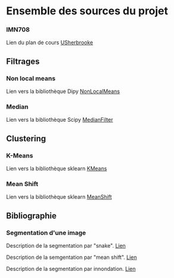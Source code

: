 # Ensemble des sources du projet

### IMN708
Lien du plan de cours [USherbrooke](http://scil.dinf.usherbrooke.ca/static/website/courses/imn530/IMN530_PlanDeCours.pdf)

## Filtrages

### Non local means
Lien vers la bibliothèque Dipy [NonLocalMeans](https://dipy.org/documentation/1.0.0./reference/dipy.denoise/#dipy.denoise.nlmeans.nlmeans)

### Median
Lien vers la bibliothèque Scipy [MedianFilter](https://docs.scipy.org/doc/scipy/reference/generated/scipy.ndimage.median_filter.html)

## Clustering

### K-Means
Lien vers la bibliothèque sklearn [KMeans](https://scikit-learn.org/stable/modules/generated/sklearn.cluster.KMeans.html)

### Mean Shift
Lien vers la bibliothèque sklearn [MeanShift](https://scikit-learn.org/stable/modules/generated/sklearn.cluster.MeanShift.html)

## Bibliographie

### Segmentation d'une image
Description de la segmentation par "snake". [Lien](https://towardsdatascience.com/image-segmentation-using-pythons-scikit-image-module-533a61ecc980)

Description de la semgentation par "mean shift". [Lien](http://efavdb.com/mean-shift/)

Description de la segmentation par innondation. [Lien](https://scikit-image.org/docs/dev/auto_examples/segmentation/plot_floodfill.html)